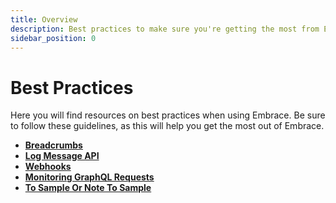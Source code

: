 ```yaml
---
title: Overview
description: Best practices to make sure you're getting the most from Embrace
sidebar_position: 0
---
```


# Best Practices

Here you will find resources on best practices when using Embrace.
Be sure to follow these guidelines, as this will help you get the most out of Embrace.

* [**Breadcrumbs**](/best-practices/breadcrumbs/)
* [**Log Message API**](/best-practices/log-message-api/)
* [**Webhooks**](/best-practices/webhooks/)
* [**Monitoring GraphQL Requests**](/best-practices/graphql/)
* [**To Sample Or Note To Sample**](/best-practices/sampling)